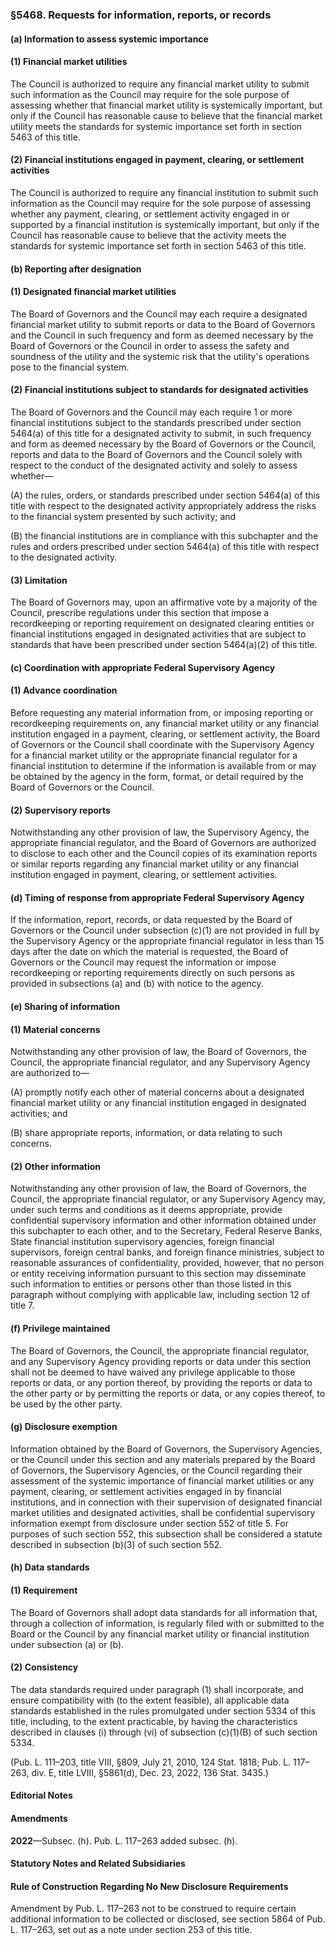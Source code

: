 ### §5468. Requests for information, reports, or records ###

#### (a) Information to assess systemic importance ####

#### (1) Financial market utilities ####

The Council is authorized to require any financial market utility to submit such information as the Council may require for the sole purpose of assessing whether that financial market utility is systemically important, but only if the Council has reasonable cause to believe that the financial market utility meets the standards for systemic importance set forth in section 5463 of this title.

#### (2) Financial institutions engaged in payment, clearing, or settlement activities ####

The Council is authorized to require any financial institution to submit such information as the Council may require for the sole purpose of assessing whether any payment, clearing, or settlement activity engaged in or supported by a financial institution is systemically important, but only if the Council has reasonable cause to believe that the activity meets the standards for systemic importance set forth in section 5463 of this title.

#### (b) Reporting after designation ####

#### (1) Designated financial market utilities ####

The Board of Governors and the Council may each require a designated financial market utility to submit reports or data to the Board of Governors and the Council in such frequency and form as deemed necessary by the Board of Governors or the Council in order to assess the safety and soundness of the utility and the systemic risk that the utility's operations pose to the financial system.

#### (2) Financial institutions subject to standards for designated activities ####

The Board of Governors and the Council may each require 1 or more financial institutions subject to the standards prescribed under section 5464(a) of this title for a designated activity to submit, in such frequency and form as deemed necessary by the Board of Governors or the Council, reports and data to the Board of Governors and the Council solely with respect to the conduct of the designated activity and solely to assess whether—

(A) the rules, orders, or standards prescribed under section 5464(a) of this title with respect to the designated activity appropriately address the risks to the financial system presented by such activity; and

(B) the financial institutions are in compliance with this subchapter and the rules and orders prescribed under section 5464(a) of this title with respect to the designated activity.

#### (3) Limitation ####

The Board of Governors may, upon an affirmative vote by a majority of the Council, prescribe regulations under this section that impose a recordkeeping or reporting requirement on designated clearing entities or financial institutions engaged in designated activities that are subject to standards that have been prescribed under section 5464(a)(2) of this title.

#### (c) Coordination with appropriate Federal Supervisory Agency ####

#### (1) Advance coordination ####

Before requesting any material information from, or imposing reporting or recordkeeping requirements on, any financial market utility or any financial institution engaged in a payment, clearing, or settlement activity, the Board of Governors or the Council shall coordinate with the Supervisory Agency for a financial market utility or the appropriate financial regulator for a financial institution to determine if the information is available from or may be obtained by the agency in the form, format, or detail required by the Board of Governors or the Council.

#### (2) Supervisory reports ####

Notwithstanding any other provision of law, the Supervisory Agency, the appropriate financial regulator, and the Board of Governors are authorized to disclose to each other and the Council copies of its examination reports or similar reports regarding any financial market utility or any financial institution engaged in payment, clearing, or settlement activities.

#### (d) Timing of response from appropriate Federal Supervisory Agency ####

If the information, report, records, or data requested by the Board of Governors or the Council under subsection (c)(1) are not provided in full by the Supervisory Agency or the appropriate financial regulator in less than 15 days after the date on which the material is requested, the Board of Governors or the Council may request the information or impose recordkeeping or reporting requirements directly on such persons as provided in subsections (a) and (b) with notice to the agency.

#### (e) Sharing of information ####

#### (1) Material concerns ####

Notwithstanding any other provision of law, the Board of Governors, the Council, the appropriate financial regulator, and any Supervisory Agency are authorized to—

(A) promptly notify each other of material concerns about a designated financial market utility or any financial institution engaged in designated activities; and

(B) share appropriate reports, information, or data relating to such concerns.

#### (2) Other information ####

Notwithstanding any other provision of law, the Board of Governors, the Council, the appropriate financial regulator, or any Supervisory Agency may, under such terms and conditions as it deems appropriate, provide confidential supervisory information and other information obtained under this subchapter to each other, and to the Secretary, Federal Reserve Banks, State financial institution supervisory agencies, foreign financial supervisors, foreign central banks, and foreign finance ministries, subject to reasonable assurances of confidentiality, provided, however, that no person or entity receiving information pursuant to this section may disseminate such information to entities or persons other than those listed in this paragraph without complying with applicable law, including section 12 of title 7.

#### (f) Privilege maintained ####

The Board of Governors, the Council, the appropriate financial regulator, and any Supervisory Agency providing reports or data under this section shall not be deemed to have waived any privilege applicable to those reports or data, or any portion thereof, by providing the reports or data to the other party or by permitting the reports or data, or any copies thereof, to be used by the other party.

#### (g) Disclosure exemption ####

Information obtained by the Board of Governors, the Supervisory Agencies, or the Council under this section and any materials prepared by the Board of Governors, the Supervisory Agencies, or the Council regarding their assessment of the systemic importance of financial market utilities or any payment, clearing, or settlement activities engaged in by financial institutions, and in connection with their supervision of designated financial market utilities and designated activities, shall be confidential supervisory information exempt from disclosure under section 552 of title 5. For purposes of such section 552, this subsection shall be considered a statute described in subsection (b)(3) of such section 552.

#### (h) Data standards ####

#### (1) Requirement ####

The Board of Governors shall adopt data standards for all information that, through a collection of information, is regularly filed with or submitted to the Board or the Council by any financial market utility or financial institution under subsection (a) or (b).

#### (2) Consistency ####

The data standards required under paragraph (1) shall incorporate, and ensure compatibility with (to the extent feasible), all applicable data standards established in the rules promulgated under section 5334 of this title, including, to the extent practicable, by having the characteristics described in clauses (i) through (vi) of subsection (c)(1)(B) of such section 5334.

(Pub. L. 111–203, title VIII, §809, July 21, 2010, 124 Stat. 1818; Pub. L. 117–263, div. E, title LVIII, §5861(d), Dec. 23, 2022, 136 Stat. 3435.)

#### **Editorial Notes** ####

#### Amendments ####

**2022**—Subsec. (h). Pub. L. 117–263 added subsec. (h).

#### **Statutory Notes and Related Subsidiaries** ####

#### Rule of Construction Regarding No New Disclosure Requirements ####

Amendment by Pub. L. 117–263 not to be construed to require certain additional information to be collected or disclosed, see section 5864 of Pub. L. 117–263, set out as a note under section 253 of this title.